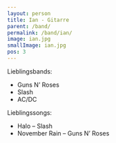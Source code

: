 ```yaml
---
layout: person
title: Ian - Gitarre
parent: /band/
permalink: /band/ian/
image: ian.jpg
smallImage: ian.jpg
pos: 3
---
```


Lieblingsbands:

* Guns N’ Roses
* Slash
* AC/DC

Lieblingssongs:

* Halo – Slash
* November Rain – Guns N’ Roses